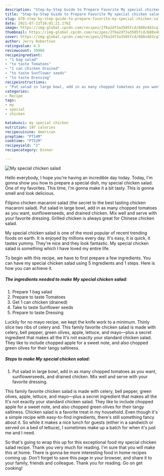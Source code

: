 ```yaml
---
description: "Step-by-Step Guide to Prepare Favorite My special chicken salad"
title: "Step-by-Step Guide to Prepare Favorite My special chicken salad"
slug: 678-step-by-step-guide-to-prepare-favorite-my-special-chicken-salad
date: 2021-07-22T16:01:21.176Z
image: https://img-global.cpcdn.com/recipes/2f6a2df3a3505fcd/680x482cq70/my-special-chicken-salad-recipe-main-photo.jpg
thumbnail: https://img-global.cpcdn.com/recipes/2f6a2df3a3505fcd/680x482cq70/my-special-chicken-salad-recipe-main-photo.jpg
cover: https://img-global.cpcdn.com/recipes/2f6a2df3a3505fcd/680x482cq70/my-special-chicken-salad-recipe-main-photo.jpg
author: Jerry Robertson
ratingvalue: 4.5
reviewcount: 39966
recipeingredient:
- "1 bag salad"
- "to taste Tomatoes"
- "1 can chicken drained"
- "to taste Sunflower seeds"
- "to taste Dressing"
recipeinstructions:
- "Put salad in large bowl, add in as many chopped tomatoes as you want, sunflowerseeds, and drained chicken. Mix well and serve with your favorite dressing."
categories:
- Recipe
tags:
- my
- special
- chicken

katakunci: my special chicken 
nutrition: 197 calories
recipecuisine: American
preptime: "PT14M"
cooktime: "PT52M"
recipeyield: "2"
recipecategory: Dinner

---
```



![My special chicken salad](https://img-global.cpcdn.com/recipes/2f6a2df3a3505fcd/680x482cq70/my-special-chicken-salad-recipe-main-photo.jpg)

Hello everybody, I hope you're having an incredible day today. Today, I'm gonna show you how to prepare a special dish, my special chicken salad. One of my favorites. This time, I'm gonna make it a bit tasty. This is gonna smell and look delicious.

Filipino chicken macaroni salad (the secret to the best tasting chicken macaroni salad). Put salad in large bowl, add in as many chopped tomatoes as you want, sunflowerseeds, and drained chicken. Mix well and serve with your favorite dressing. Grilled chicken is always great for Chinese chicken salad.

My special chicken salad is one of the most popular of recent trending foods on earth. It is enjoyed by millions every day. It's easy, it is quick, it tastes yummy. They're nice and they look fantastic. My special chicken salad is something which I have loved my entire life.


To begin with this recipe, we have to first prepare a few ingredients. You can have my special chicken salad using 5 ingredients and 1 steps. Here is how you can achieve it.

<!--inarticleads1-->

##### The ingredients needed to make My special chicken salad:

1. Prepare 1 bag salad
1. Prepare to taste Tomatoes
1. Get 1 can chicken (drained)
1. Take to taste Sunflower seeds
1. Prepare to taste Dressing


Luckily for no mayo recipe, we kept the knife work to a minimum. Thinly slice two ribs of celery and. This family favorite chicken salad is made with celery, bell pepper, green olives, apple, lettuce, and mayo—plus a secret ingredient that makes all the It&#39;s not exactly your standard chicken salad. They like to include chopped apple for a sweet note, and also chopped green olives for their tangy saltiness. 

<!--inarticleads2-->

##### Steps to make My special chicken salad:

1. Put salad in large bowl, add in as many chopped tomatoes as you want, sunflowerseeds, and drained chicken. Mix well and serve with your favorite dressing.


This family favorite chicken salad is made with celery, bell pepper, green olives, apple, lettuce, and mayo—plus a secret ingredient that makes all the It&#39;s not exactly your standard chicken salad. They like to include chopped apple for a sweet note, and also chopped green olives for their tangy saltiness. Chicken salad is a favorite treat in my household. Even though it&#39;s a simple recipe with easy-to-find ingredients, there&#39;s still something fancy about it. So while it makes a nice lunch for guests (either in a sandwich or served on a bed of lettuce), I sometimes make up a batch for when it&#39;s just me and I need. 

So that's going to wrap this up for this exceptional food my special chicken salad recipe. Thank you very much for reading. I'm sure that you will make this at home. There is gonna be more interesting food in home recipes coming up. Don't forget to save this page in your browser, and share it to your family, friends and colleague. Thank you for reading. Go on get cooking!
